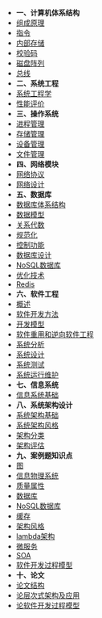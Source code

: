 - **一、计算机体系结构**
- [组成原理](/architect/architecture/compose.md '硬件组成')
- [指令](/architect/architecture/instruct.md '指令')
- [内部存储](/architect/architecture/memory '内部存储')
- [校验码](/architect/architecture/checkcode '校验码')
- [磁盘阵列](/architect/architecture/raid '磁盘阵列')
- [总线](/architect/architecture/bus '总线')
- **二、系统工程**
- [系统工程学](/architect/performance/xtgcx.md '系统工程学')
- [性能评价](/architect/performance/evaluation.md '性能评价')
- **三、操作系统**
- [进程管理](/architect/os/progress.md '进程管理')
- [存储管理](/architect/os/storage.md '存储管理')
- [设备管理](/architect/os/device.md '设备管理')
- [文件管理](/architect/os/files.md '文件管理')
- **四、网络模块**
- [网络协议](/architect/network/protocol '网络协议')
- [网络设计](/architect/network/design '网络设计')
- **五、数据库**
- [数据库体系结构](/architect/database/architecture '数据库体系结构')
- [数据模型](/architect/database/data-model '数据库体数据模型')
- [关系代数](/architect/database/relation-algebra '数据库关系代数运算')
- [规范化](/architect/database/normalize '数据库规范化')
- [控制功能](/architect/database/control '数据库控制功能')
- [数据库设计](/architect/database/design '数据库设计')
- [NoSQL数据库](/architect/database/nosql 'NoSQL数据库')
- [优化技术](/architect/database/refine '数据库优化技术')
- [Redis](/architect/database/redis '数据库缓存技术')
- **六、软件工程**
- [概述](/architect/software/preface '软件工程概述')
- [软件开发方法](/architect/software/methods '软件开发方法')
- [开发模型](/architect/software/models '软件开发模型')
- [软件重用和逆向软件工程](/architect/software/reuse '软件重用和逆向软件工程')
- [系统分析](/architect/software/analyse '系统分析')
- [系统设计](/architect/software/design '系统设计')
- [系统测试](/architect/software/test '系统测试')
- [系统运行维护](/architect/software/maintain '系统运行维护')
- **七、信息系统**
- [信息系统基础](/architect/infomation/base '信息系统基础')
- **八、系统架构设计**
- [系统架构基础](/architect/framework/base '系统架构基础')
- [系统架构风格](/architect/framework/style '系统架构风格')
- [架构分类](/architect/framework/category '架构分类')
- [架构评估](/architect/framework/evaluate '架构评估')
- **九、案例题知识点**
- [图](/architect/case/diagram '图')
- [信息物理系统](/architect/case/cps '信息物理系统')
- [质量属性](/architect/case/quality-attribute '质量属性')
- [数据库](/architect/case/database '数据库')
- [NoSQL数据库](/architect/case/nosql 'NoSQL数据库')
- [缓存](/architect/case/cache '缓存Redis')
- [架构风格](/architect/case/architectural-style '架构风格')
- [lambda架构](/architect/case/lambda 'lambda架构')
- [微服务](/architect/case/micro-service '微服务')
- [SOA](/architect/case/soa 'SOA')
- [软件开发过程模型](/architect/case/gcmx '软件开发过程模型')
- **十、论文**
- [论文结构](/architect/thesis/structure '论文结构')
- [论层次式架构及应用](/architect/thesis/demo-2 '论层次式架构及应用')
- [论软件开发过程模型](/architect/thesis/demo-1 '论软件开发过程模型')